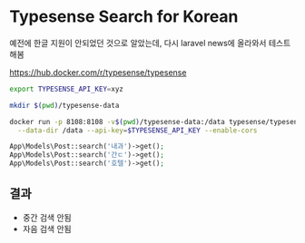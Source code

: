 # Typesense Search for Korean

예전에 한글 지원이 안되었던 것으로 알았는데, 다시 laravel news에 올라와서 테스트 해봄

https://hub.docker.com/r/typesense/typesense
```bash
export TYPESENSE_API_KEY=xyz

mkdir $(pwd)/typesense-data

docker run -p 8108:8108 -v$(pwd)/typesense-data:/data typesense/typesense:28.0 \
  --data-dir /data --api-key=$TYPESENSE_API_KEY --enable-cors
```

```php
App\Models\Post::search('내과')->get();
App\Models\Post::search('간ㄷ')->get();
App\Models\Post::search('호텔')->get();
```

## 결과
- 중간 검색 안됨
- 자음 검색 안됨
